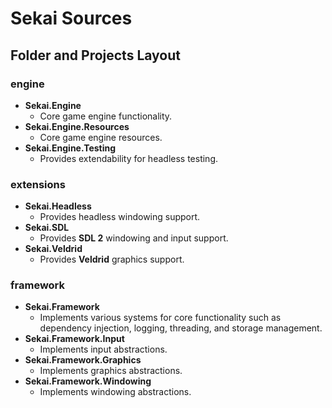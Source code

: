 # Sekai Sources
## Folder and Projects Layout
### engine
- **Sekai.Engine**
    - Core game engine functionality.
- **Sekai.Engine.Resources**
    - Core game engine resources.
- **Sekai.Engine.Testing**
    - Provides extendability for headless testing.
### extensions
- **Sekai.Headless**
    - Provides headless windowing support.
- **Sekai.SDL**
    - Provides **SDL 2** windowing and input support.
- **Sekai.Veldrid**
    - Provides **Veldrid** graphics support.
### framework
- **Sekai.Framework**
    - Implements various systems for core functionality such as dependency injection, logging, threading, and storage management.
- **Sekai.Framework.Input**
    - Implements input abstractions.
- **Sekai.Framework.Graphics**
    - Implements graphics abstractions.
- **Sekai.Framework.Windowing**
    - Implements windowing abstractions.